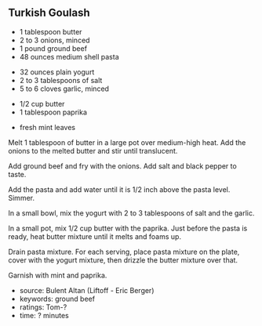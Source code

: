 Turkish Goulash
---------------

- 1 tablespoon butter
- 2 to 3 onions, minced
- 1 pound ground beef
- 48 ounces medium shell pasta
<!-- -->
- 32 ounces plain yogurt
- 2 to 3 tablespoons of salt
- 5 to 6 cloves garlic, minced
<!-- -->
- 1/2 cup butter
- 1 tablespoon paprika
<!-- -->
- fresh mint leaves

Melt 1 tablespoon of butter in a large pot over medium-high heat.  Add
the onions to the melted butter and stir until translucent.

Add ground beef and fry with the onions. Add salt and black pepper to
taste.

Add the pasta and add water until it is 1/2 inch above the pasta
level.  Simmer.

In a small bowl, mix the yogurt with 2 to 3 tablespoons of salt and
the garlic.

In a small pot, mix 1/2 cup butter with the paprika.  Just before the
pasta is ready, heat butter mixture until it melts and foams up.

Drain pasta mixture.  For each serving, place pasta mixture on the
plate, cover with the yogurt mixture, then drizzle the butter mixture
over that.

Garnish with mint and paprika.

- source: Bulent Altan (Liftoff - Eric Berger)
- keywords: ground beef
- ratings: Tom-?
- time: ? minutes
